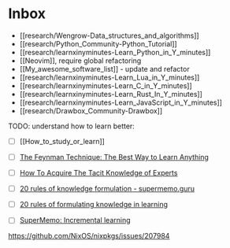 # Inbox

- [[research/Wengrow-Data_structures_and_algorithms]]
- [[research/Python_Community-Python_Tutorial]]
- [[research/learnxinyminutes-Learn_Python_in_Y_minutes]]
- [[Neovim]], require global refactoring
- [[My_awesome_software_list]] - update and refactor
- [[research/learnxinyminutes-Learn_Lua_in_Y_minutes]]
- [[research/learnxinyminutes-Learn_C_in_Y_minutes]]
- [[research/learnxinyminutes-Learn_Rust_In_Y_minutes]]
- [[research/learnxinyminutes-Learn_JavaScript_in_Y_minutes]]
- [[research/Drawbox_Community-Drawbox]]

<!-- Need review -->

TODO: understand how to learn better:
- [ ] [[How_to_study_or_learn]]
- [ ] [The Feynman Technique: The Best Way to Learn Anything](https://fs.blog/feynman-technique/)
- [ ] [How To Acquire The Tacit Knowledge of Experts](https://commoncog.com/how-to-learn-tacit-knowledge/)
- [ ] [20 rules of knowledge formulation - supermemo.guru](https://supermemo.guru/wiki/20_rules_of_knowledge_formulation)
- [ ] [20 rules of formulating knowledge in learning](https://super-memory.com/articles/20rules.htm)
- [ ] [SuperMemo: Incremental learning](https://www.super-memory.com/help/il.htm)


https://github.com/NixOS/nixpkgs/issues/207984
